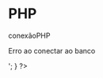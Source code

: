 # PHP
conexãoPHP
<?php
    $host   = "localhost";
    $user   = "root";
    $pass   = "";
    $db     = "base_dados";

    $conn = new mysqli($host,$user,$pass,$db);

    if(!$conn){
        echo '<p>Erro ao conectar ao banco</p>';
    }

?>
